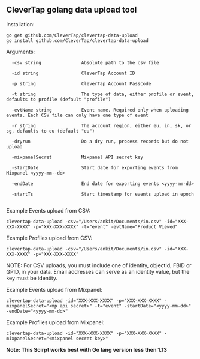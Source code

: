 ## CleverTap golang data upload tool

Installation:
```
go get github.com/CleverTap/clevertap-data-upload 
go install github.com/CleverTap/clevertap-data-upload
```

Arguments:
```
  -csv string               Absolute path to the csv file
  
  -id string                CleverTap Account ID
  
  -p string                 CleverTap Account Passcode
  
  -t string                 The type of data, either profile or event, defaults to profile (default "profile")
  
  -evtName string           Event name. Required only when uploading events. Each CSV file can only have one type of event
  
  -r string                 The account region, either eu, in, sk, or sg, defaults to eu (default "eu")
  
  -dryrun                   Do a dry run, process records but do not upload

  -mixpanelSecret           Mixpanel API secret key

  -startDate                Start date for exporting events from Mixpanel <yyyy-mm--dd>

  -endDate                  End date for exporting events <yyyy-mm-dd>

  -startTs                  Start timestamp for events upload in epoch
  
```

Example Events upload from CSV:
```
clevertap-data-upload -csv="/Users/ankit/Documents/in.csv" -id="XXX-XXX-XXXX" -p="XXX-XXX-XXXX" -t="event" -evtName="Product Viewed"

```

Example Profiles upload from CSV:
```
clevertap-data-upload -csv="/Users/ankit/Documents/in.csv" -id="XXX-XXX-XXXX" -p="XXX-XXX-XXXX"
```

NOTE: For CSV uploads, you must include one of identity, objectId, FBID or GPID, in your data.  Email addresses can serve as an identity value, but the key must be identity.

Example Events upload from Mixpanel:
```
clevertap-data-upload -id="XXX-XXX-XXXX" -p="XXX-XXX-XXXX" -mixpanelSecret="<mp api secret>" -t="event" -startDate="<yyyy-mm-dd>" -endDate="<yyyy-mm-dd>"

```

Example Profiles upload from Mixpanel:
```
clevertap-data-upload -id="XXX-XXX-XXXX" -p="XXX-XXX-XXXX" -mixpanelSecret="<mixpanel secret key>"

```

**Note: This Scirpt works best with Go lang version less then 1.13**
